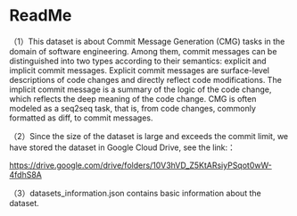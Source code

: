 # ReadMe

（1）This dataset is about Commit Message Generation (CMG) tasks in the domain of software engineering. Among them, commit messages can be distinguished into two types according to their semantics: explicit and implicit commit messages. Explicit commit messages are surface-level descriptions of code changes and directly reflect code modifications. The implicit commit message is a summary of the logic of the code change, which reflects the deep meaning of the code change. CMG is often modeled as a seq2seq task, that is, from code changes, commonly formatted as diff, to commit messages.

（2）Since the size of the dataset is large and exceeds the commit limit, we have stored the dataset in Google Cloud Drive, see the link:：

https://drive.google.com/drive/folders/10V3hVD_Z5KtARsiyPSqot0wW-4fdhS8A

（3）datasets_information.json contains basic information about the dataset.